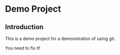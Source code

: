 # Demo Project

## Introduction

This is a demo project for a demonstration of using git.  

You need to fix it!

